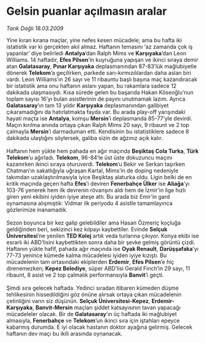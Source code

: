 # Gelsin puanlar açılmasın aralar

*Tarık Dağlı 18.03.2009*

<div class="taraf_structure_2col_1zq">
<div class="margen_n">



 <p>Yine kıran kırana maçlar, yine nefes kesen mücadele; ama bu hafta iki istatistik var ki gerçekten akıl almaz. Haftanın temasını ‘az zamanda çok iş yapanlar’ diye belirledi <b>Antalya</b>’dan Ralph Mims ve <b>Karşıyaka</b>’dan Leon Williams. 14 haftadır, <b>Efes Pilsen</b>’in kuyruğuna yapışan ve ikinci sıraya demir atan <b>Galatasaray</b>, <b>Pınar Karşıyaka</b> deplasmanından 87-83’lük mağlubiyetle dönerek <b>Telekom</b>’a geçilirken, parkede sarı-kırmızılılardan daha aslan biri vardı. Leon Williams’ın 26 sayı ve 11 ribauntu başlı başına maç kazandıracak bir istatistik ama onu haftanın aslanı yapan, bu rakamlara sadece 12 dakikada ulaşmasıydı. Kısa sürede gelen bu başarıda Hakan Köseoğlu’nun toplam sayısı 16’yı bulan asistlerinin de payını unutmamak lazım. Ayrıca <b>Galatasaray</b>’ın tam 13 yıldır <b>Karşıyaka</b> deplasmanından galibiyet çıkaramadığını da hatırlatmakta fayda var. Bu arada play-off yarışındaki hayati maçta ise <b>Antalya</b>, komşu <b>Mersin</b>’i deplasmanda 85-77’yle devirdi. Maçın kırılma anında ortaya çıkan Ralph Mims 20 sayı, 9 ribaunt ve 2 top çalmayla <b>Mersin</b>’i darmaduman etti. Kendisinin bu istatistiklere sadece 8 dakikada ulaştığını söylersek, galiba sizin de ağzınız açık kalır. <br/><br/>Haftanın hem yükte hem pahada en ağır maçında <b>Beşiktaş Cola Turka</b>, <b>Türk Telekom</b>’u ağırladı. <b>Telekom</b>, 96-84‘le üst üste dokuzuncu maçını kazanırken ikinci sıraya oturuverdi. <b>Telekom</b>’u Bekir ve Serkan taşırken Chatman’ın sakatlığıyla uğraşan Kartal, Mims’in de doping nedeniyle takımdan uzaklaştırılmasıyla iyice Beşiktaş alaturka oldu. Ligin belki de en kritik maçında geçen hafta <b>Efes</b>’i deviren <b>Fenerbahçe Ülker</b> ise <b>Aliağa</b>’yı 103-76 yenerek hem ilk devrenin rövanşını aldı hem de İzmir’in lige hızlı giren yeni ekibini iyiden iyiye ateşe attı. Bu arada biz Emir’in gard oynamasına alışmıştık: Vidmar ilk periyodu 4 asistle tamamlayınca gözlerimize inanamadık. <br/><br/>Sezon boyunca bir kez galip gelebildiler ama Hasan Özmeriç koçluğa geldiğinden beri, sekizinci kez kılpayı kaybettiler. Evinde <b>Selçuk Üniversitesi</b>’ne yenilen <b>TED Kolej</b> artık veda turlarına çıkıyor. Konya ekibi ise esrarlı iki ABD’lisini kaybettikten sonra daha bir şevke gelmiş görüntü çizdi. Haftanın yükte hafif, pahada ağır maçında ise <b>Oyak Renault</b>, <b>Darüşşafaka</b>’yı 77-73 yenince kümede kalma mücadelesi iyiden iyiye kızıştı. Bu mücadelenin tam ortasındaki ekiplerden <b>Erdemir</b>, <b>Efes Pilsen</b>’e hiç direnemezken; <b>Kepez Belediye</b>, süper ABD’lisi Gerald Finch’in 29 sayı, 11 ribaunt, 8 asist ve 2 top çalmalık performansıyla <b>Banvit</b>’i geçti. <br/><br/>Şimdi sıra gelecek haftada. Yedinci sıradan itibaren kümeden düşme tehlikesinin hissedildiğini göz önüne alırsak ortaya çıkan mücadelenin çetinliğini varın siz düşünün. <b>Selçuk Üniversitesi-Kepez</b>, <b>Erdemir-Karşıyaka</b>, <b>Banvit-Mersin</b> maçları şiddet katsayısının tavan yapacağı mücadeleler olacak. Bir de <b>Galatasaray</b>’ın üç haftada iki mağlubiyet almasıyla, <b>Fenerbahçe</b> ve <b>Telekom</b>’un ikinci sıra için iştahları epeyce kabarmış durumda. E iyi olacak hastanın doktor ayağına gelirmiş. Gelecek haftanın dev maçı bu ikili arasında oynanacak.</p>

<br/>


<div id="taraf_not">
</div>

</div>


</div>
